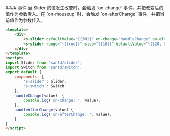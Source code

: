 <text lang="cn">
#### 事件
当 Slider 的值发生改变时，会触发 `on-change` 事件，并把改变后的值作为参数传入。在 `on-mouseup` 时，会触发 `on-afterChange` 事件，并把当前值作为参数传入。
</text>

```html
<template>
    <div>
        <s-slider defaultValue="{{30}}" on-change="handleChange" on-afterChange="handleAfterChange" />
        <s-slider range="{{true}}" step="{{10}}" defaultValue="{{[20, 50]}}" on-change="handleChange" on-afterChange="handleAfterChange" />
    </div>
</template>
<script>
import Slider from 'santd/slider';
import Switch from 'santd/switch';
export default {
    components: {
        's-slider': Slider,
        's-switch': Switch
    },
    handleChange(value)  {
        console.log('on-change: ', value);
    },
    handleAfterChange(value) {
        console.log('on-afterChange: ', value);
    }
}
</script>
```
